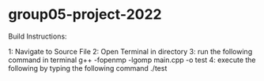# group05-project-2022

Build Instructions:

1: Navigate to Source File
2: Open Terminal in directory
3: run the following command in terminal
    g++ -fopenmp -lgomp main.cpp -o test 
4: execute the following by typing the following command
    ./test
